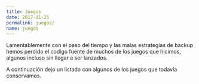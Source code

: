 ```yaml
---
title: Juegos
date: 2017-11-25
permalink: juegos/
name: juegos
---
```


Lamentablemente con el paso del tiempo y las malas estrategias de backup hemos perdido el codigo fuente de muchos de los juegos que hicimos, algunos incluso sin llegar a ser lanzados.

A continuación dejo un listado con algunos de los juegos que todavía conservamos.
